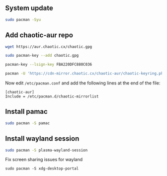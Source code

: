 ## System update
```bash
sudo pacman -Syu
```

## Add chaotic-aur repo
```bash
wget https://aur.chaotic.cx/chaotic.gpg
```
```bash
sudo pacman-key --add chaotic.gpg
```
```bash
pacman-key --lsign-key FBA220DFC880C036
```
```bash
pacman -U 'https://cdn-mirror.chaotic.cx/chaotic-aur/chaotic-keyring.pkg.tar.zst' 'https://cdn-mirror.chaotic.cx/chaotic-aur/chaotic-mirrorlist.pkg.tar.zst'
```

Now edit `/etc/pacman.conf` and add the following lines at the end of the file:
```
[chaotic-aur]
Include = /etc/pacman.d/chaotic-mirrorlist
```

## Install pamac
```bash
sudo pacman -S pamac
```

## Install wayland session
```bash
sudo pacman -S plasma-wayland-session
```
Fix screen sharing issues for wayland
```
sudo pacman -S xdg-desktop-portal
```

